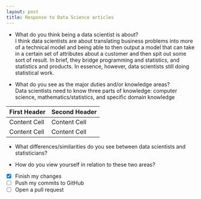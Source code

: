 ```yaml
---
layout: post
title: Response to Data Science articles 
---
```


- What do you think being a data scientist is about?  
I think data scientists are about translating business problems into more of a technical model and being able to then output a model that can take in a certain set of attributes about a customer and then spit out some sort of result. In brief, they bridge programming and statistics, and statistics and products. In essence, however, data scientists still doing statistical work.

- What do you see as the major duties and/or knowledge areas?  
Data scientists need to know three parts of knowledge: computer science, mathematics/statistics, and specific domain knowledge

| First Header  | Second Header |
| ------------- | ------------- |
| Content Cell  | Content Cell  |
| Content Cell  | Content Cell  |
- What differences/similarities do you see between data scientists and statisticians?  

- How do you view yourself in relation to these two areas?
- [x] Finish my changes
- [ ] Push my commits to GitHub
- [ ] Open a pull request
